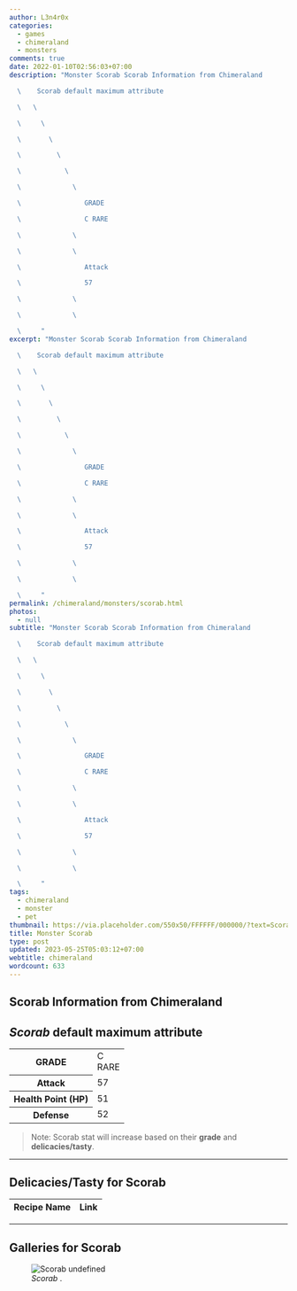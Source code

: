 ```yaml
---
author: L3n4r0x
categories:
  - games
  - chimeraland
  - monsters
comments: true
date: 2022-01-10T02:56:03+07:00
description: "Monster Scorab Scorab Information from Chimeraland

  \    Scorab default maximum attribute

  \   \ 

  \     \ 

  \       \ 

  \         \ 

  \           \ 

  \             \ 

  \                GRADE

  \                C RARE

  \             \ 

  \             \ 

  \                Attack

  \                57

  \             \ 

  \             \ 

  \     "
excerpt: "Monster Scorab Scorab Information from Chimeraland

  \    Scorab default maximum attribute

  \   \ 

  \     \ 

  \       \ 

  \         \ 

  \           \ 

  \             \ 

  \                GRADE

  \                C RARE

  \             \ 

  \             \ 

  \                Attack

  \                57

  \             \ 

  \             \ 

  \     "
permalink: /chimeraland/monsters/scorab.html
photos:
  - null
subtitle: "Monster Scorab Scorab Information from Chimeraland

  \    Scorab default maximum attribute

  \   \ 

  \     \ 

  \       \ 

  \         \ 

  \           \ 

  \             \ 

  \                GRADE

  \                C RARE

  \             \ 

  \             \ 

  \                Attack

  \                57

  \             \ 

  \             \ 

  \     "
tags:
  - chimeraland
  - monster
  - pet
thumbnail: https://via.placeholder.com/550x50/FFFFFF/000000/?text=Scorab
title: Monster Scorab
type: post
updated: 2023-05-25T05:03:12+07:00
webtitle: chimeraland
wordcount: 633
---
```


<link
  rel="stylesheet"
  href="https://rawcdn.githack.com/dimaslanjaka/Web-Manajemen/870a349/css/bootstrap-5-3-0-alpha3-wrapper.css"
/>
<section id="bootstrap-wrapper">
  <div data-bs-theme="dark">
    <h2>Scorab Information from Chimeraland</h2>
    <h2 id="attribute"><i>Scorab</i> default maximum attribute</h2>
    <div class="row">
      <div class="col mb-2">
        <div class="card">
          <div class="card-body">
            <table>
              <tr>
                <th>GRADE</th>
                <td>C <br /><span class="text-primary">RARE</span></td>
              </tr>
              <tr>
                <th>Attack</th>
                <td>57</td>
              </tr>
              <tr>
                <th>Health Point (HP)</th>
                <td>51</td>
              </tr>
              <tr>
                <th>Defense</th>
                <td>52</td>
              </tr>
            </table>
          </div>
        </div>
      </div>
    </div>
    <blockquote class="bd-callout bd-callout-warning">
      Note: Scorab stat will increase based on their <b>grade</b> and
      <b>delicacies/tasty</b>.
    </blockquote>
    <hr />
    <h2 id="delicacies">Delicacies/Tasty for Scorab</h2>
    <div class="card">
      <div class="card-body">
        <div class="table-responsive">
          <table class="table table-striped">
            <thead>
              <tr>
                <th>Recipe Name</th>
                <th>Link</th>
              </tr>
            </thead>
            <tbody></tbody>
          </table>
        </div>
      </div>
    </div>
    <hr />
    <div id="gallery">
      <h2>Galleries for Scorab</h2>
      <div class="row">
        <div class="col-lg-6 col-12">
          <figure>
            <img
              src="https://www.webmanajemen.com/undefined"
              alt="Scorab undefined"
            />
            <figcaption style="word-wrap: break-word">
              <i>Scorab</i> .
            </figcaption>
          </figure>
        </div>
      </div>
    </div>
  </div>
</section>